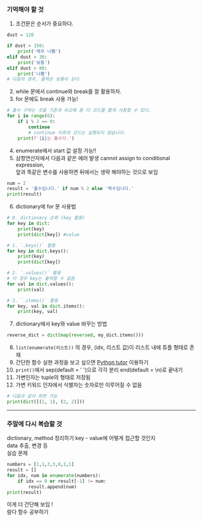### 기억해야 할 것
1. 조건문은 순서가 중요하다.
```python
dust = 120

if dust > 150:
    print('매우 나쁨')
elif dust > 30:
    print('보통')
elif dust > 80:
    print('나쁨')
# 다음의 경우, 출력은 보통이 된다.
```
2. while 문에서 continue와 break를 잘 활용하자.
3. for 문에도 break 사용 가능!
```python
# 홀수 구하는 것을 기존과 비교해 좀 더 코드를 짧게 사용할 수 있다.
for i in range(6):
    if i % 2 == 0:
        continue
        # continue 이후의 코드는 실행되지 않습니다.
    print(f'{i}는 홀수다.')
```
4. enumerate에서 start 값 설정 가능!!
5. 삼항연산자에서 다음과 같은 에러 발생 cannot assign to conditional expression,  
앞과 똑같은 변수를 사용하면 뒤에서는 생략 해야하는 것으로 보임
```python
num = 2
result = '홀수입니다.' if num % 2 else '짝수입니다.'
print(result)
```
6. dictionary에 for 문 사용법
```python
# 0. dictionary 순회 (key 활용)
for key in dict:
    print(key)
    print(dict[key]) #value

# 1. `.keys()` 활용
for key in dict.keys():
    print(key)
    print(dict[key])

# 2. `.values()` 활용
# 이 경우 key는 출력할 수 없음
for val in dict.values():
    print(val)

# 3. `.items()` 활용
for key, val in dict.items():
    print(key, val)
```
7. dictionary에서 key와 value 바꾸는 방법
```python
reverse_dict = dict(map(reversed, my_dict.items()))
```
8. `list(enumerate(리스트))` 의 경우, (idx, 리스트 값)이 리스트 내에 튜플 형태로 존재
9. 간단한 함수 실현 과정을 보고 싶으면 [Python tutor](https://pythontutor.com/visualize.html#mode=edit) 이용하기
10. `print()`에서 sep(default = ' ')으로 각각 분리 end(default = \\n)로 끝내기
11. 가변인자는 tuple의 형태로 저장됨
12. 가변 키워드 인자에서 식별자는 숫자로만 이루어질 수 없음
```python
# 다음과 같이 하면 가능
print(dict([(1, 1), (2, 2)]))
```

---
### 주말에 다시 복습할 것
dictionary, method 정리하기 key - value에 어떻게 접근할 것인지  
data 추출, 변경 등  
실습 문제  
```python
numbers = [1,1,3,3,0,1,1]
result = []
for idx, num in enumerate(numbers):
    if idx == 0 or result[-1] != num:
        result.append(num)
print(result)
```
이게 더 간단해 보임 !  
람다 함수 공부하기